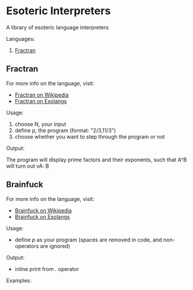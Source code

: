 # Esoteric Interpreters

A library of esoteric language interpreters

Languages:
1. [Fractran](#fractran)





<a name="fractran"></a>
## Fractran

For more info on the language, visit: 
* [Fractran on Wikipedia](https://en.wikipedia.org/wiki/FRACTRAN)
* [Fractran on Esolangs](https://esolangs.org/wiki/Fractran)

Usage:

1. choose N, your input
2. define p, the program (format: "2/3,11/3")
3. choose whether you want to step through the program or not

Output:

The program will display prime factors and their exponents, such that A^B will turn out vA: B


<a name="brainfuck"></a>
## Brainfuck

For more info on the language, visit: 
* [Brainfuck on Wikipedia](https://en.wikipedia.org/wiki/Brainfuck)
* [Brainfuck on Esolangs](https://esolangs.org/wiki/Brainfuck)

Usage:

* define *p* as your program (spaces are removed in code, and non-operators are ignored)

Output:

* inline print from *.* operator

Examples:


